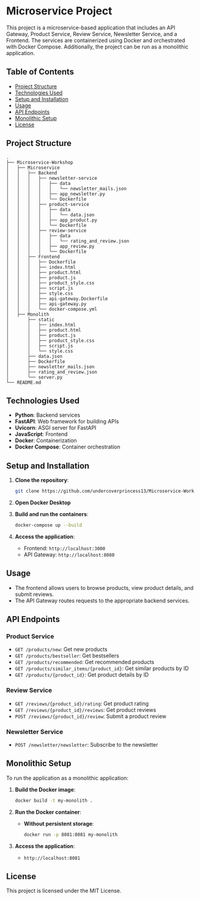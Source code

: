 # Microservice Project

This project is a microservice-based application that includes an API Gateway, Product Service, Review Service, Newsletter Service, and a Frontend. The services are containerized using Docker and orchestrated with Docker Compose. Additionally, the project can be run as a monolithic application.

## Table of Contents

- [Project Structure](#project-structure)
- [Technologies Used](#technologies-used)
- [Setup and Installation](#setup-and-installation)
- [Usage](#usage)
- [API Endpoints](#api-endpoints)
- [Monolithic Setup](#monolithic-setup)
- [License](#license)

## Project Structure

```plaintext
.
├── Microservice-Workshop
│   ├── Microservice
│   │   ├── Backend
│   │   │   ├── newsletter-service
│   │   │   │   ├── data
│   │   │   │   │   └── newsletter_mails.json
│   │   │   │   ├── app_newsletter.py
│   │   │   │   └── Dockerfile
│   │   │   ├── product-service
│   │   │   │   ├── data
│   │   │   │   │   └── data.json
│   │   │   │   ├── app_product.py
│   │   │   │   └── Dockerfile
│   │   │   ├── review-service
│   │   │   │   ├── data
│   │   │   │   │   └── rating_and_review.json
│   │   │   │   ├── app_review.py
│   │   │   │   └── Dockerfile
│   │   ├── Frontend
│   │   │   ├── Dockerfile
│   │   │   ├── index.html
│   │   │   ├── product.html
│   │   │   ├── product.js
│   │   │   ├── product_style.css
│   │   │   ├── script.js
│   │   │   ├── style.css
│   │   │   ├── api-gateway.Dockerfile
│   │   │   ├── api-gateway.py
│   │   │   └── docker-compose.yml
│   ├── Monolith
│       ├── static
│       │   ├── index.html
│       │   ├── product.html
│       │   ├── product.js
│       │   ├── product_style.css
│       │   ├── script.js
│       │   └── style.css
│       ├── data.json
│       ├── Dockerfile
│       ├── newsletter_mails.json
│       ├── rating_and_review.json
│       └── server.py
└── README.md

```


## Technologies Used

- **Python**: Backend services
- **FastAPI**: Web framework for building APIs
- **Uvicorn**: ASGI server for FastAPI
- **JavaScript**: Frontend
- **Docker**: Containerization
- **Docker Compose**: Container orchestration

## Setup and Installation

1. **Clone the repository**:
    ```sh
    git clone https://github.com/undercoverprincess13/Microservice-Workshop-111224.git
    
    ```
2. **Open Docker Desktop**

3. **Build and run the containers**:
    ```sh
    docker-compose up --build
    ```

4. **Access the application**:
    - Frontend: `http://localhost:3000`
    - API Gateway: `http://localhost:8080`

## Usage

- The frontend allows users to browse products, view product details, and submit reviews.
- The API Gateway routes requests to the appropriate backend services.

## API Endpoints

### Product Service

- `GET /products/new`: Get new products
- `GET /products/bestseller`: Get bestsellers
- `GET /products/recommended`: Get recommended products
- `GET /products/similar_items/{product_id}`: Get similar products by ID
- `GET /products/{product_id}`: Get product details by ID

### Review Service

- `GET /reviews/{product_id}/rating`: Get product rating
- `GET /reviews/{product_id}/reviews`: Get product reviews
- `POST /reviews/{product_id}/review`: Submit a product review

### Newsletter Service

- `POST /newsletter/newsletter`: Subscribe to the newsletter

## Monolithic Setup

To run the application as a monolithic application:

1. **Build the Docker image**:
    ```sh
    docker build -t my-monolith .
    ```

2. **Run the Docker container**:

    - **Without persistent storage**:
        ```sh
        docker run -p 8081:8081 my-monolith
        ```

    

4. **Access the application**:
    - `http://localhost:8081`


## License

This project is licensed under the MIT License.
